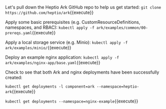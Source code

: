 Let's pull down the Heptio Ark GitHub repo to help us get started: `git clone https://github.com/heptio/ark`{{execute}}

Apply some basic prerequisites (e.g. CustomResourceDefinitions, namespaces, and RBAC): `kubectl apply -f ark/examples/common/00-prereqs.yaml`{{execute}}

Apply a local storage service (e.g. Minio): `kubectl apply -f ark/examples/minio/`{{execute}}

Deploy an example nginx application: `kubectl apply -f ark/examples/nginx-app/base.yaml`{{execute}}

Check to see that both Ark and nginx deployments have been successfully created:

`kubectl get deployments -l component=ark --namespace=heptio-ark`{{execute}}

`kubectl get deployments --namespace=nginx-example`{{execute}}
